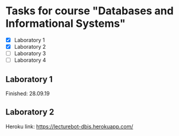# Tasks for course "Databases and Informational Systems" 

- [x] Laboratory 1
- [x] Laboratory 2
- [ ] Laboratory 3
- [ ] Laboratory 4

## Laboratory 1

Finished: 28.09.19

## Laboratory 2

Heroku link: https://lecturebot-dbis.herokuapp.com/
